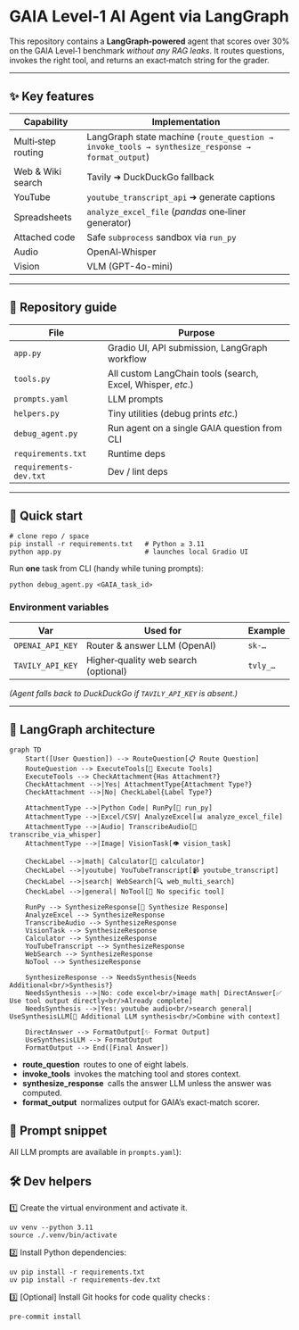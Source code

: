 # GAIA Level‑1 AI Agent via LangGraph

This repository contains a **LangGraph‑powered** agent that scores over 30% on the GAIA Level‑1 benchmark *without any RAG leaks*. It routes questions, invokes the right tool, and returns an exact‑match string for the grader.

---

## ✨ Key features

| Capability | Implementation |
|------------|---------------|
| Multi‑step routing | LangGraph state machine (`route_question → invoke_tools → synthesize_response → format_output`) |
| Web & Wiki search | Tavily ➜ DuckDuckGo fallback |
| YouTube | `youtube_transcript_api` ➜ generate captions |
| Spreadsheets | `analyze_excel_file` (*pandas* one‑liner generator) |
| Attached code | Safe `subprocess` sandbox via `run_py` |
| Audio | OpenAI‑Whisper |
| Vision | VLM (GPT-4o-mini)|

---

## 📂 Repository guide

| File | Purpose |
|------|---------|
| `app.py` | Gradio UI, API submission, LangGraph workflow |
| `tools.py` | All custom LangChain tools (search, Excel, Whisper, *etc*.) |
| `prompts.yaml` | LLM prompts |
| `helpers.py` | Tiny utilities (debug prints *etc*.) |
| `debug_agent.py` | Run agent on a single GAIA question from CLI |
| `requirements.txt` | Runtime deps |
| `requirements-dev.txt` | Dev / lint deps |

---

## 🚀 Quick start

    # clone repo / space
    pip install -r requirements.txt   # Python ≥ 3.11
    python app.py                     # launches local Gradio UI

Run **one** task from CLI (handy while tuning prompts):

    python debug_agent.py <GAIA_task_id>

### Environment variables

| Var | Used for | Example |
|-----|----------|---------|
| `OPENAI_API_KEY` | Router & answer LLM (OpenAI) | `sk‑…` |
| `TAVILY_API_KEY` | Higher‑quality web search (optional) | `tvly_…` |

*(Agent falls back to DuckDuckGo if `TAVILY_API_KEY` is absent.)*

---

## 🧩 LangGraph architecture

```mermaid
graph TD
    Start([User Question]) --> RouteQuestion[📋 Route Question]
    RouteQuestion --> ExecuteTools[🔧 Execute Tools]
    ExecuteTools --> CheckAttachment{Has Attachment?}
    CheckAttachment -->|Yes| AttachmentType{Attachment Type?}
    CheckAttachment -->|No| CheckLabel{Label Type?}

    AttachmentType -->|Python Code| RunPy[🐍 run_py]
    AttachmentType -->|Excel/CSV| AnalyzeExcel[📊 analyze_excel_file]
    AttachmentType -->|Audio| TranscribeAudio[🎵 transcribe_via_whisper]
    AttachmentType -->|Image| VisionTask[👁️ vision_task]

    CheckLabel -->|math| Calculator[🧮 calculator]
    CheckLabel -->|youtube| YouTubeTranscript[📹 youtube_transcript]
    CheckLabel -->|search| WebSearch[🔍 web_multi_search]
    CheckLabel -->|general| NoTool[💭 No specific tool]

    RunPy --> SynthesizeResponse[🧠 Synthesize Response]
    AnalyzeExcel --> SynthesizeResponse
    TranscribeAudio --> SynthesizeResponse
    VisionTask --> SynthesizeResponse
    Calculator --> SynthesizeResponse
    YouTubeTranscript --> SynthesizeResponse
    WebSearch --> SynthesizeResponse
    NoTool --> SynthesizeResponse

    SynthesizeResponse --> NeedsSynthesis{Needs Additional<br/>Synthesis?}
    NeedsSynthesis -->|No: code excel<br/>image math| DirectAnswer[✅ Use tool output directly<br/>Already complete]
    NeedsSynthesis -->|Yes: youtube audio<br/>search general| UseSynthesisLLM[🤖 Additional LLM synthesis<br/>Combine with context]

    DirectAnswer --> FormatOutput[✨ Format Output]
    UseSynthesisLLM --> FormatOutput
    FormatOutput --> End([Final Answer])
```

- **route_question** routes to one of eight labels.
- **invoke_tools** invokes the matching tool and stores context.
- **synthesize_response** calls the answer LLM unless the answer was computed.
- **format_output** normalizes output for GAIA’s exact‑match scorer.


## 📝 Prompt snippet

All LLM prompts are available in `prompts.yaml`):

## 🛠️ Dev helpers

1️⃣ Create the virtual environment and activate it.

```
uv venv --python 3.11
source ./.venv/bin/activate
```

2️⃣ Install Python dependencies:

```
uv pip install -r requirements.txt
uv pip install -r requirements-dev.txt
```

3️⃣ [Optional] Install Git hooks for code quality checks :

```
pre-commit install
```
